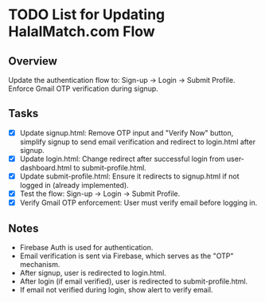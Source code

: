 # TODO List for Updating HalalMatch.com Flow

## Overview
Update the authentication flow to: Sign-up → Login → Submit Profile.
Enforce Gmail OTP verification during signup.

## Tasks
- [x] Update signup.html: Remove OTP input and "Verify Now" button, simplify signup to send email verification and redirect to login.html after signup.
- [x] Update login.html: Change redirect after successful login from user-dashboard.html to submit-profile.html.
- [x] Update submit-profile.html: Ensure it redirects to signup.html if not logged in (already implemented).
- [x] Test the flow: Sign-up → Login → Submit Profile.
- [x] Verify Gmail OTP enforcement: User must verify email before logging in.

## Notes
- Firebase Auth is used for authentication.
- Email verification is sent via Firebase, which serves as the "OTP" mechanism.
- After signup, user is redirected to login.html.
- After login (if email verified), user is redirected to submit-profile.html.
- If email not verified during login, show alert to verify email.

